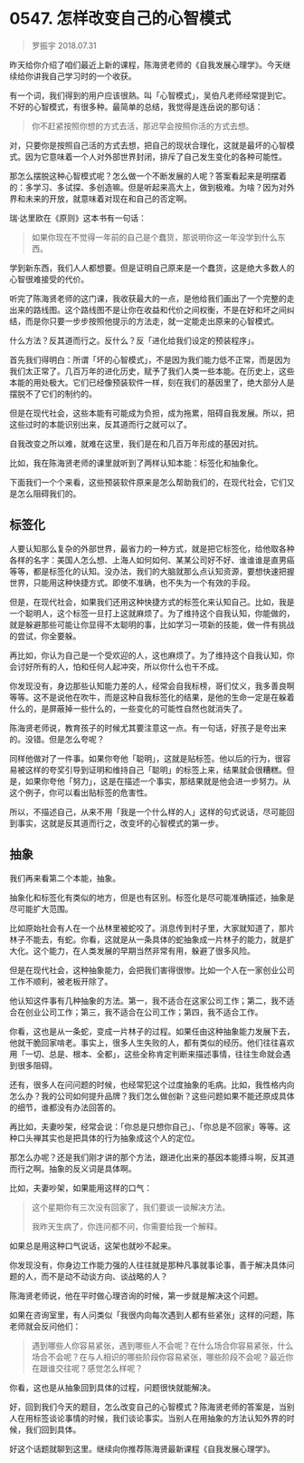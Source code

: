 # 0547. 怎样改变自己的心智模式

> 罗振宇 2018.07.31

昨天给你介绍了咱们最近上新的课程，陈海贤老师的《自我发展心理学》。今天继续给你讲我自己学习时的一个收获。

有一个词，我们得到的用户应该很熟。叫「心智模式」，吴伯凡老师经常提到它。不好的心智模式，有很多种。最简单的总结，我觉得是连岳说的那句话：

> 你不赶紧按照你想的方式去活，那迟早会按照你活的方式去想。

对，只要你是按照自己活的方式去想，把自己的现状合理化，这就是最坏的心智模式。因为它意味着一个人对外部世界封闭，排斥了自己发生变化的各种可能性。

那怎么摆脱这种心智模式呢？怎么做一个不断发展的人呢？答案看起来是明摆着的：多学习、多试探、多创造嘛。但是听起来高大上，做到极难。为啥？因为对外界和未来的开放，就意味着对现在和自己的否定啊。

瑞·达里欧在《原则》这本书有一句话：

> 如果你现在不觉得一年前的自己是个蠢货，那说明你这一年没学到什么东西。

学到新东西，我们人人都想要。但是证明自己原来是一个蠢货，这是绝大多数人的心智很难接受的代价。

听完了陈海贤老师的这门课，我收获最大的一点，是他给我们画出了一个完整的走出来的路线图。这个路线图不是让你在收益和代价之间权衡，不是在好和坏之间纠结，而是你只要一步步按照他提示的方法走，就一定能走出原来的心智模式。

什么方法？反其道而行之。反什么？反「进化给我们设定的预装程序」。

首先我们得明白：所谓「坏的心智模式」，不是因为我们能力低不正常，而是因为我们太正常了。几百万年的进化历史，赋予了我们人类一些本能。在历史上，这些本能的用处极大。它们已经像预装软件一样，刻在我们的基因里了，绝大部分人是摆脱不了它们的制约的。

但是在现代社会，这些本能有可能成为负担，成为拖累，阻碍自我发展。所以，把这些过时的本能识别出来，反其道而行之就可以了。

自我改变之所以难，就难在这里，我们是在和几百万年形成的基因对抗。

比如，我在陈海贤老师的课里就听到了两样认知本能：标签化和抽象化。

下面我们一个个来看，这些预装软件原来是怎么帮助我们的，在现代社会，它们又是怎么阻碍我们的。

## 标签化

人要认知那么复杂的外部世界，最省力的一种方式，就是把它标签化，给他取各种各样的名字：美国人怎么想、上海人如何如何、某某公司好不好、谁谁谁是直男癌等等，都是标签化的认知。没办法，我们的大脑就那么点认知资源，要想快速把握世界，只能用这种快捷方式。即使不准确，也不失为一个有效的手段。

但是，在现代社会，如果我们还用这种快捷方式的标签化来认知自己。比如，我是一个聪明人，这个标签一旦打上这就麻烦了。为了维持这个自我认知，你能做的，就是躲避那些可能让你显得不太聪明的事，比如学习一项新的技能，做一件有挑战的尝试，你全要躲。

再比如，你认为自己是一个受欢迎的人，这也麻烦了。为了维持这个自我认知，你会讨好所有的人，怕和任何人起冲突，所以你什么也干不成。

你发现没有，身边那些认知能力差的人，经常会自我标榜，哥们仗义，我多善良啊等等。这不是说他在吹牛，而是这种自我标签化的结果，是他的生命一定是在躲着什么的，是屏蔽掉一些什么的，一些变化的可能性自然也就消失了。

陈海贤老师说，教育孩子的时候尤其要注意这一点。有一句话，好孩子是夸出来的。没错。但是怎么夸呢？

同样他做对了一件事。如果你夸他「聪明」，这就是贴标签。他以后的行为，很容易被这样的夸奖引导到证明和维持自己「聪明」的标签上来，结果就会很糟糕。但是，如果你夸他「努力」，这是在描述一个事实，那结果就是他会进一步努力。从这个例子，你可以看出贴标签的危害性。

所以，不描述自己，从来不用「我是一个什么样的人」这样的句式说话，尽可能回到事实，这就是反其道而行之，改变坏的心智模式的第一步。

## 抽象

我们再来看第二个本能，抽象。

抽象化和标签化有类似的地方，但是也有区别。标签化是尽可能准确描述，抽象是尽可能扩大范围。

比如原始社会有人在一个丛林里被蛇咬了。消息传到村子里，大家就知道了，那片林子不能去，有蛇。你看，这就是从一条具体的蛇抽象成一片林子的能力，就是扩大化。这个能力，在人类发展的早期当然非常有用，躲避了很多风险。

但是在现代社会，这种抽象能力，会把我们害得很惨。比如一个人在一家创业公司工作不顺利，被老板开除了。

他认知这件事有几种抽象的方法。第一，我不适合在这家公司工作；第二，我不适合在创业公司工作；第三，我不适合在公司工作；第四，我不适合工作。

你看，这也是从一条蛇，变成一片林子的过程。如果任由这种抽象能力发展下去，他就干脆回家啃老。事实上，很多人生失败的人，都有类似的经历。他们往往喜欢用「一切、总是、根本、全都」，这些全称肯定判断来描述事情，往往生命就会遇到很多阻碍。

还有，很多人在问问题的时候，也经常犯这个过度抽象的毛病。比如，我性格内向怎么办？我的公司如何提升品牌？我们怎么做创新？这些问题如果不能还原成具体的细节，谁都没有办法回答的。

再比如，夫妻吵架，经常会说：「你总是只想你自己」、「你总是不回家」等等。这种口头禅其实也是把具体的行为抽象成这个人的定位。

那怎么办呢？还是我们刚才讲的那个方法，跟进化出来的基因本能搏斗啊，反其道而行之啊。抽象的反义词是具体啊。

比如，夫妻吵架，如果能用这样的口气：

> 这个星期你有三次没有回家了，我们要谈一谈解决方法。
> 
> 我昨天生病了，你连问都不问，你需要给我一个解释。

如果总是用这种口气说话，这架也就吵不起来。

你发现没有，你身边工作能力强的人往往就是那种凡事就事论事，善于解决具体问题的人，而不是动不动谈方向、谈战略的人？

陈海贤老师说，他在平时做心理咨询的时候，第一步就是解决这个问题。

如果在咨询室里，有人问类似「我很内向每次遇到人都有些紧张」这样的问题，陈老师就会反问他们： 

> 遇到哪些人你容易紧张，遇到哪些人不会呢？在什么场合你容易紧张，什么场合不会呢？在与人相识的哪些阶段你容易紧张，哪些阶段不会呢？最近你在跟谁交往呢？感觉怎么样呢？

你看，这也是从抽象回到具体的过程，问题很快就能解决。

好，回到我们今天的题目，怎么改变自己的心智模式？陈海贤老师的答案是，当别人在用标签谈论事情的时候，我们谈论事实。当别人在用抽象的方法认知外界的时候，我们回到具体。

好这个话题就聊到这里。继续向你推荐陈海贤最新课程《自我发展心理学》。


